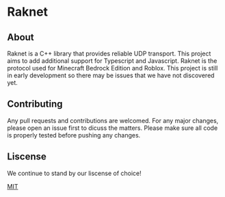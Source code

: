 # Raknet

## About

Raknet is a C++ library that provides reliable UDP transport. This project aims to add additional support for Typescript and Javascript.
Raknet is the protocol used for Minecraft Bedrock Edition and Roblox. This project is still in early development so there may be issues that we have not discovered yet.

## Contributing

Any pull requests and contributions are welcomed. For any major changes, please open an issue first to dicuss the matters. Please make sure all code is properly tested before pushing any changes.

## Liscense

We continue to stand by our liscense of choice!

[MIT](https://choosealicense.com/licenses/mit/)
